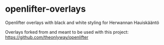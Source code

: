 # openlifter-overlays
Openlifter overlays with black and white styling for Herwannan Hauiskääntö

Overlays forked from and meant to be used with this project:
https://github.com/theonlyway/openlifter
